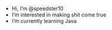 - Hi, I’m @speedster10
- I’m interested in making shit come true 
- I’m currently learning Java
<!---
speedster10/speedster10 is a ✨ special ✨ repository because its `README.md` (this file) appears on your GitHub profile.
You can click the Preview link to take a look at your changes.
--->
